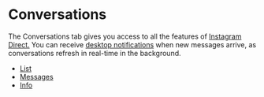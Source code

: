 # Conversations

The Conversations tab gives you access to all the features of [Instagram Direct.](https://help.instagram.com/400205900081854) You can receive [desktop notifications](/preferences/notifications.md) when new messages arrive, as conversations refresh in real-time in the background.

- [List](/views/conversations/list.md)
- [Messages](/views/conversations/messages.md)
- [Info](/views/conversations/info.md)
